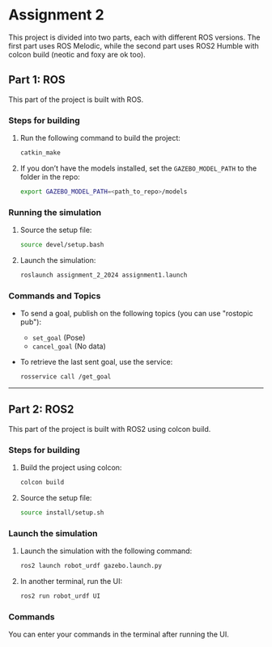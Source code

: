 # Assignment 2

This project is divided into two parts, each with different ROS versions. The first part uses ROS Melodic, while the second part uses ROS2 Humble with colcon build (neotic and foxy are ok too).

## Part 1: ROS

This part of the project is built with ROS.

### Steps for building

1. Run the following command to build the project:
    ```bash
    catkin_make
    ```

2. If you don’t have the models installed, set the `GAZEBO_MODEL_PATH` to the folder in the repo:
    ```bash
    export GAZEBO_MODEL_PATH=<path_to_repo>/models
    ```

### Running the simulation

1. Source the setup file:
    ```bash
    source devel/setup.bash
    ```

2. Launch the simulation:
    ```bash
    roslaunch assignment_2_2024 assignment1.launch
    ```

### Commands and Topics

- To send a goal, publish on the following topics (you can use "rostopic pub"):
    - `set_goal` (Pose)
    - `cancel_goal` (No data)

- To retrieve the last sent goal, use the service:
    ```bash
    rosservice call /get_goal
    ```

---

## Part 2: ROS2

This part of the project is built with ROS2 using colcon build.

### Steps for building

1. Build the project using colcon:
    ```bash
    colcon build
    ```

2. Source the setup file:
    ```bash
    source install/setup.sh
    ```

### Launch the simulation

1. Launch the simulation with the following command:
    ```bash
    ros2 launch robot_urdf gazebo.launch.py
    ```

2. In another terminal, run the UI:
    ```bash
    ros2 run robot_urdf UI
    ```

### Commands

You can enter your commands in the terminal after running the UI.
